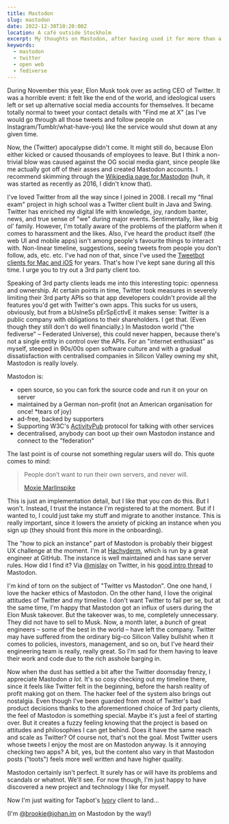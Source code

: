 ```yaml
---
title: Mastodon
slug: mastodon
date: 2022-12-30T10:20:00Z
location: A café outside Stockholm
excerpt: My thoughts on Mastodon, after having used it for more than a month.
keywords:
  - mastodon
  - twitter
  - open web
  - fediverse
---
```


During November this year, Elon Musk took over as acting CEO of Twitter. It was a horrible event: it
felt like the end of the world, and ideological users left or set up alternative social media
accounts for themselves. It became totally normal to tweet your contact details with "Find me at X"
(as I've would go through all those tweets and follow people on Instagram/Tumblr/what-have-you) like
the service would shut down at any given time.

Now, the (Twitter) apocalypse didn't come. It might still do, because Elon either kicked or caused
thousands of employees to leave. But I think a non-trivial blow was caused against the OG social
media giant, since people like me actually got off of their asses and created Mastodon accounts. I
recommend skimming through the
[Wikipedia page for Mastodon](https://en.wikipedia.org/wiki/Mastodon_(social_network)) (huh, it was
started as recently as 2016, I didn't know that).

I've loved Twitter from all the way since I joined in 2008. I recall my "final exam" project in high
school was a Twitter client built in Java and Swing. Twitter has enriched my digital life with
knowledge, joy, random banter, news, and true sense of "we" during major events. Sentimentally, like
a big ol' family. However, I'm totally aware of the problems of the platform when it comes to
harassment and the likes. Also, I've heard the product itself (the web UI and mobile apps) isn't
among people's favourite things to interact with. Non-linear timeline, suggestions, seeing tweets
from people you don't follow, ads, etc. etc. I've had non of that, since I've used the
[Tweetbot clients for Mac and iOS](https://tapbots.com) for years. That's how I've kept sane during
all this time. I urge you to try out a 3rd party client too.

Speaking of 3rd party clients leads me into this interesting topic: openness and ownership. At
certain points in time, Twitter took measures in severely limiting their 3rd party APIs so that app
developers couldn't provide all the features you'd get with Twitter's own apps. This sucks for us
users, obviously, but from a bUsIneSs pErSpEctIvE it makes sense: Twitter is a public company with
obligations to their shareholders. I get that. (Even though they still don't do well financially.)
In Mastodon world ("the fediverse" – Federated Universe), this could never happen, because there's
not a single entity in control over the APIs. For an "internet enthusiast" as myself, steeped in
90s/00s open software culture and with a gradual dissatisfaction with centralised companies in
Silicon Valley owning my shit, Mastodon is really lovely.

Mastodon is:

- open source, so you can fork the source code and run it on your on server
- maintained by a German non-profit (not an American organisation for once! *tears of joy)
- ad-free, backed by supporters
- Supporting W3C's [ActivityPub](https://en.wikipedia.org/wiki/ActivityPub) protocol for talking
  with other services
- decentralised, anybody can boot up their own Mastodon instance and connect to the "federation"

The last point is of course not something regular users will do. This quote comes to mind:

> People don’t want to run their own servers, and never will.
>
> [Moxie Marlinspike](https://moxie.org/2022/01/07/web3-first-impressions.html)

This is just an implementation detail, but I like that you _can_ do this. But I won't. Instead, I
trust the instance I'm registered to at the moment. But if I wanted to, I could just take my stuff
and migrate to another instance. This is really important, since it lowers the anxiety of picking an
instance when you sign up (they should front this more in the onboarding).

The "how to pick an instance" part of Mastodon is probably their biggest UX challenge at the moment.
I'm at [Hachyderm](https://hachyderm.io/about), which is run by a great engineer at GitHub. The
instance is well maintained and has sane server rules. How did I find it? Via
[@mislav](https://hachyderm.io/@mislav) on Twitter, in his
[good intro thread](https://twitter.com/mislav/status/1592905424214274049) to Mastodon.

I'm kind of torn on the subject of "Twitter vs Mastodon". One one hand, I love the hacker ethics of
Mastodon. On the other hand, I love the original attitudes of Twitter and _my_ timeline. I don't
want Twitter to fail per se, but at the same time, I'm happy that Mastodon got an influx of users
during the Elon Musk takeover. But the takeover was, to me, completely unnecessary. They did not
have to sell to Musk. Now, a month later, a _bunch_ of great engineers – some of the best in the
world – have left the company. Twitter may have suffered from the ordinary big-co Silicon Valley
bullshit when it comes to policies, investors, management, and so on, but I've heard their
engineering team is really, really great. So I'm sad for them having to leave their work and code
due to the rich asshole barging in.

Now when the dust has settled a bit after the Twitter doomsday frenzy, I appreciate Mastodon _a
lot_. It's so cosy checking out my timeline there, since it feels like Twitter felt in the
beginning, before the harsh reality of profit making got on them. The hacker feel of the system also
brings out nostalgia. Even though I've been guarded from most of Twitter's bad product decisions
thanks to the aforementioned choice of 3rd party clients, the feel of Mastodon is something special.
Maybe it's just a feel of starting over. But it creates a fuzzy feeling knowing that the project is
based on attitudes and philosophies I can get behind. Does it have the same reach and scale as
Twitter? Of course not, that's not the goal. Most Twitter users whose tweets I enjoy the most are on
Mastodon anyway. Is it annoying checking two apps? A bit, yes, but the content also vary in that
Mastodon posts ("toots") feels more well written and have higher quality.

Mastodon certainly isn't perfect. It surely has or will have its problems and scandals or whatnot.
We'll see. For now though, I'm just happy to have discovered a new project and technology I like for
myself.

Now I'm just waiting for Tapbot's [Ivory](https://hachyderm.io/@ivory@tapbots.social) client to
land…

(I'm [@brookie@johan.im](https://hachyderm.io/@brookie) on Mastodon by the way!)
